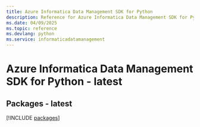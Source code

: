 ```yaml
---
title: Azure Informatica Data Management SDK for Python
description: Reference for Azure Informatica Data Management SDK for Python
ms.date: 04/09/2025
ms.topic: reference
ms.devlang: python
ms.service: informaticadatamanagement
---
```

# Azure Informatica Data Management SDK for Python - latest
## Packages - latest
[!INCLUDE [packages](informatica-data-management-index.md)]